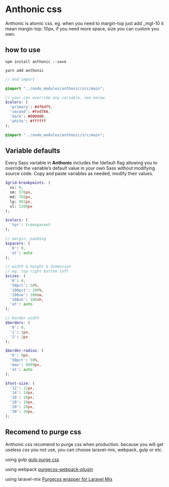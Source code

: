 # Anthonic css

Anthonic is atomic css. eg. when you need to margin-top just add _mgt-10 it mean margin-top: 10px, if you need more space, size you can custom you own.

## how to use

```npm
npm install anthonic --save
```

```yarn
yarn add anthonic
```

```scss
// And import

@import "../node_modules/anthonic/src/main";
```

```scss
// your can override any variable. see below.
$colors: (
  'primary': #4f6df5,
  'second': #fed766,
  'dark': #000000,
  'white': #ffffff
);

@import "../node_modules/anthonic/src/main";

```

## Variable defaults

Every Sass variable in **Anthonic** includes the !default flag allowing you to override the variable’s default value in your own Sass without modifying source code. Copy and paste variables as needed, modify their values.

```scss
$grid-breakpoints: (
  xs: 0,
  sm: 576px,
  md: 768px,
  lg: 992px,
  xl: 1200px
);

$colors: (
  'tpr': transparent
);

// margin, padding
$spacers: (
  '0': 0,
  'at': auto
);

// width & height & dimension
// eg. top right bottom left
$sizes: (
  '0': 0,
  '50pct': 50%,
  '100pct': 100%,
  '100vw': 100vw,
  '100vh': 100vh,
  'at': auto
);

// border width
$borders: (
  '0': 0,
  '1': 1px,
  '2': 2px
);

$border-radius: (
  '0': 0px,
  '50pct': 50%,
  'max': 9999px,
  'at': auto
);

$font-size: (
  '12': 12px,
  '14': 14px,
  '16': 16px,
  '18': 18px,
  '20': 20px,
  '30': 30px,
);
```

## Recomend to purge css

Anthonic css recomend to purge css when production. because you will get useless css you not use, you can choose laravel-mix, webpack, gulp or etc.

using gulp [gulp purge css](https://www.npmjs.com/package/gulp-css-purge)

using webpack [purgecss-webpack-plugin](https://github.com/FullHuman/purgecss-webpack-plugin)

using laravel-mix [Purgecss wrapper for Laravel Mix](https://github.com/spatie/laravel-mix-purgecss)